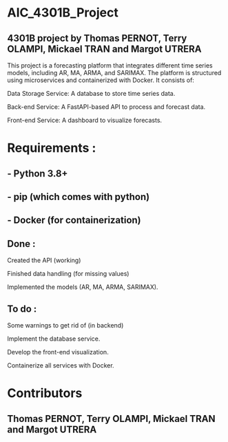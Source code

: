 # AIC_4301B_Project
## 4301B project by Thomas PERNOT, Terry OLAMPI, Mickael TRAN and Margot UTRERA

This project is a forecasting platform that integrates different time series models, including AR, MA, ARMA, and SARIMAX. The platform is structured using microservices and containerized with Docker. It consists of:

Data Storage Service: A database to store time series data.

Back-end Service: A FastAPI-based API to process and forecast data.

Front-end Service: A dashboard to visualize forecasts.


# Requirements : 

## - Python 3.8+

## - pip (which comes with python)

## - Docker (for containerization)




## Done :

Created the API (working)

Finished data handling (for missing values)

Implemented the models (AR, MA, ARMA, SARIMAX).


## To do :

Some warnings to get rid of (in backend)

Implement the database service.

Develop the front-end visualization.

Containerize all services with Docker.


# Contributors

## Thomas PERNOT, Terry OLAMPI, Mickael TRAN and Margot UTRERA

